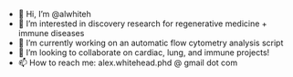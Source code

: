 - 👋 Hi, I’m @alwhiteh
- 👀 I’m interested in discovery research for regenerative medicine + immune diseases 
- 🌱 I’m currently working on an automatic flow cytometry analysis script 
- 💞️ I’m looking to collaborate on cardiac, lung, and immune projects!
- 📫 How to reach me: alex.whitehead.phd @ gmail dot com

<!---
alwhiteh/alwhiteh is a ✨ special ✨ repository because its `README.md` (this file) appears on your GitHub profile.
You can click the Preview link to take a look at your changes.
--->
